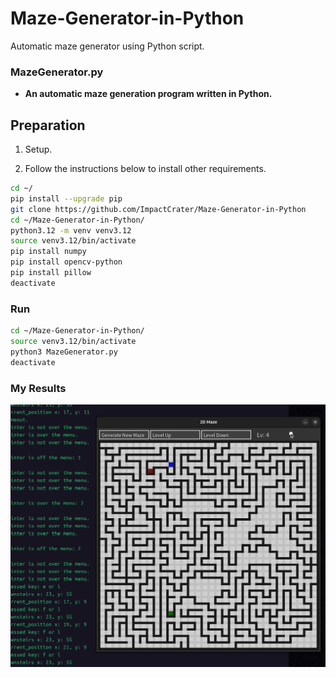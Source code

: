 # Maze-Generator-in-Python
Automatic maze generator using Python script.

### MazeGenerator.py
- **An automatic maze generation program written in Python.**

## Preparation

1. Setup.

1. Follow the instructions below to install other requirements.
```bash
cd ~/
pip install --upgrade pip
git clone https://github.com/ImpactCrater/Maze-Generator-in-Python
cd ~/Maze-Generator-in-Python/
python3.12 -m venv venv3.12
source venv3.12/bin/activate
pip install numpy
pip install opencv-python
pip install pillow
deactivate
```

### Run

```bash
cd ~/Maze-Generator-in-Python/
source venv3.12/bin/activate
python3 MazeGenerator.py
deactivate
```

### My Results

<div align="center">
	<img src="images/Maze Generator (2025-02-03)-SS-1.png"/>
</div>
</a>
